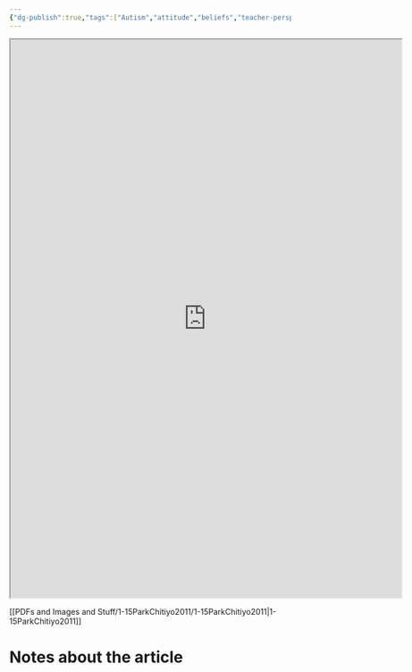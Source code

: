 ```yaml
---
{"dg-publish":true,"tags":["Autism","attitude","beliefs","teacher-perspective","Source"],"permalink":"/Sources with Notes/Articles/An examination of teacher attitudes towards children with autism/","dgPassFrontmatter":true}
---
```


<iframe src="https://drive.google.com/file/d/1wY2VrHdXPIkf750j9bLl8n_7NCGBG9Xz/preview" width="700" height="1000" ></iframe>

[[PDFs and Images and Stuff/1-15ParkChitiyo2011/1-15ParkChitiyo2011\|1-15ParkChitiyo2011]]
# Notes about the article

